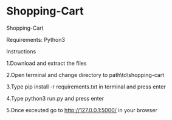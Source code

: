 # Shopping-Cart
Shopping-Cart


Requirements:
Python3

Instructions

1.Download and extract the files

2.Open terminal and change directory  to path\to\shopping-cart

3.Type pip install -r requirements.txt in terminal and press enter

4.Type python3 run.py and press enter

5.Once exceuted go to http://127.0.0.1:5000/ in your browser
